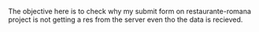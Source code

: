 The objective here is to check why my submit form on restaurante-romana project is not getting a res from the server even tho the data is recieved.